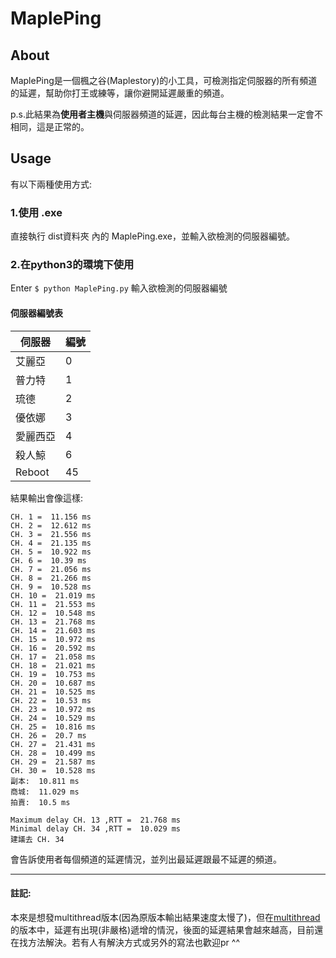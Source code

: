 # MaplePing
## About
MaplePing是一個楓之谷(Maplestory)的小工具，可檢測指定伺服器的所有頻道的延遲，幫助你打王或練等，讓你避開延遲嚴重的頻道。

p.s.此結果為**使用者主機**與伺服器頻道的延遲，因此每台主機的檢測結果一定會不相同，這是正常的。

## Usage
有以下兩種使用方式:
### 1.使用 .exe
直接執行 dist資料夾 內的 MaplePing.exe，並輸入欲檢測的伺服器編號。

### 2.在python3的環境下使用
Enter `$ python MaplePing.py`
輸入欲檢測的伺服器編號

#### 伺服器編號表
| 伺服器 | 編號  |
| ----  | ---- | 
| 艾麗亞 | 0 |
| 普力特 | 1 | 
| 琉德 | 2 | 
| 優依娜 | 3 | 
| 愛麗西亞 | 4 | 
| 殺人鯨 | 6 | 
| Reboot | 45 |

結果輸出會像這樣:
```
CH. 1 =  11.156 ms
CH. 2 =  12.612 ms
CH. 3 =  21.556 ms
CH. 4 =  21.135 ms
CH. 5 =  10.922 ms
CH. 6 =  10.39 ms
CH. 7 =  21.056 ms
CH. 8 =  21.266 ms
CH. 9 =  10.528 ms
CH. 10 =  21.019 ms
CH. 11 =  21.553 ms
CH. 12 =  10.548 ms
CH. 13 =  21.768 ms
CH. 14 =  21.603 ms
CH. 15 =  10.972 ms
CH. 16 =  20.592 ms
CH. 17 =  21.058 ms
CH. 18 =  21.021 ms
CH. 19 =  10.753 ms
CH. 20 =  10.687 ms
CH. 21 =  10.525 ms
CH. 22 =  10.53 ms
CH. 23 =  10.972 ms
CH. 24 =  10.529 ms
CH. 25 =  10.816 ms
CH. 26 =  20.7 ms
CH. 27 =  21.431 ms
CH. 28 =  10.499 ms
CH. 29 =  21.587 ms
CH. 30 =  10.528 ms
副本:  10.811 ms
商城:  11.029 ms
拍賣:  10.5 ms

Maximum delay CH. 13 ,RTT =  21.768 ms
Minimal delay CH. 34 ,RTT =  10.029 ms
建議去 CH. 34
```
會告訴使用者每個頻道的延遲情況，並列出最延遲跟最不延遲的頻道。

---
#### 註記:
本來是想發multithread版本(因為原版本輸出結果速度太慢了)，但在[multithread](https://gist.github.com/s1042992/b3f7018bc1cdecbea3dcae47507e96e5)的版本中，延遲有出現(非嚴格)遞增的情況，後面的延遲結果會越來越高，目前還在找方法解決。若有人有解決方式或另外的寫法也歡迎pr ^^

